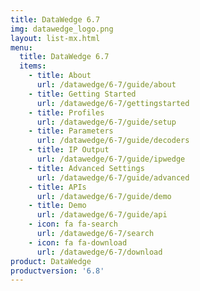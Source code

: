 ```yaml
---
title: DataWedge 6.7
img: datawedge_logo.png
layout: list-mx.html
menu: 
  title: DataWedge 6.7
  items:
    - title: About
      url: /datawedge/6-7/guide/about
    - title: Getting Started
      url: /datawedge/6-7/gettingstarted
    - title: Profiles
      url: /datawedge/6-7/guide/setup
    - title: Parameters
      url: /datawedge/6-7/guide/decoders
    - title: IP Output
      url: /datawedge/6-7/guide/ipwedge
    - title: Advanced Settings
      url: /datawedge/6-7/guide/advanced
    - title: APIs
      url: /datawedge/6-7/guide/demo
    - title: Demo
      url: /datawedge/6-7/guide/api
    - icon: fa fa-search
      url: /datawedge/6-7/search
    - icon: fa fa-download
      url: /datawedge/6-7/download
product: DataWedge
productversion: '6.8'
---
```


